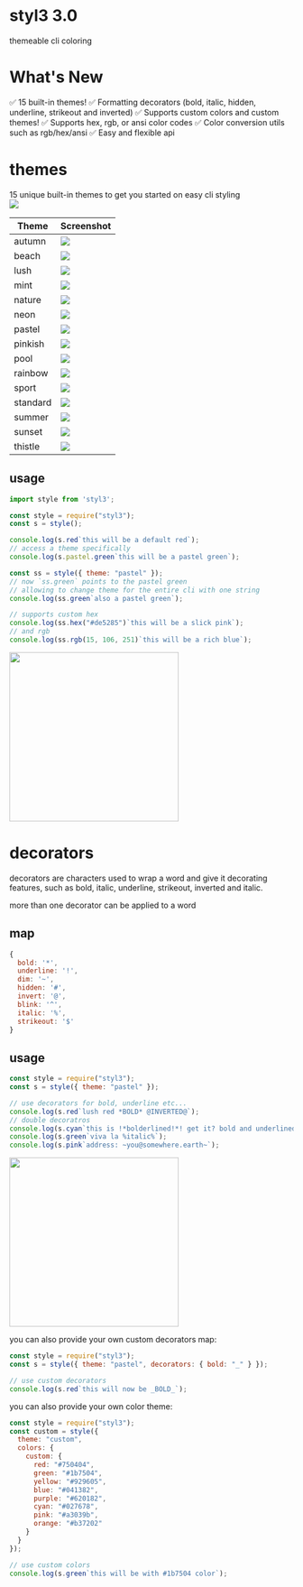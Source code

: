 # styl3 3.0

themeable cli coloring

# What's New

✅ 15 built-in themes!
✅ Formatting decorators (bold, italic, hidden, underline, strikeout and inverted)
✅ Supports custom colors and custom themes!
✅ Supports hex, rgb, or ansi color codes
✅ Color conversion utils such as rgb/hex/ansi
✅ Easy and flexible api

# themes

15 unique built-in themes to get you started on easy cli styling  
[![](https://img.shields.io/static/v1?label=created%20with%20shellfie&message=📸&color=pink)](https://github.com/tool3/shellfie)

| Theme    | Screenshot                           |
| -------- | ------------------------------------ |
| autumn   | ![](./shellfies/themes/autumn.png)   |
| beach    | ![](./shellfies/themes/beach.png)    |
| lush     | ![](./shellfies/themes/lush.png)     |
| mint     | ![](./shellfies/themes/mint.png)     |
| nature   | ![](./shellfies/themes/nature.png)   |
| neon     | ![](./shellfies/themes/neon.png)     |
| pastel   | ![](./shellfies/themes/pastel.png)   |
| pinkish  | ![](./shellfies/themes/pinkish.png)  |
| pool     | ![](./shellfies/themes/pool.png)     |
| rainbow  | ![](./shellfies/themes/rainbow.png)  |
| sport    | ![](./shellfies/themes/sport.png)    |
| standard | ![](./shellfies/themes/standard.png) |
| summer   | ![](./shellfies/themes/summer.png)   |
| sunset   | ![](./shellfies/themes/sunset.png)   |
| thistle  | ![](./shellfies/themes/thistle.png)  |

## usage

```typescript
import style from 'styl3';


```


```javascript
const style = require("styl3");
const s = style();

console.log(s.red`this will be a default red`);
// access a theme specifically
console.log(s.pastel.green`this will be a pastel green`);

const ss = style({ theme: "pastel" });
// now `ss.green` points to the pastel green
// allowing to change theme for the entire cli with one string
console.log(ss.green`also a pastel green`);

// supports custom hex
console.log(ss.hex("#de5285")`this will be a slick pink`);
// and rgb
console.log(ss.rgb(15, 106, 251)`this will be a rich blue`);
```

<img src="./shellfies/themes.png" width="300" height="300" />

# decorators

decorators are characters used to wrap a word and give it decorating features,
such as bold, italic, underline, strikeout, inverted and italic.

more than one decorator can be applied to a word

## map

```javascript
{
  bold: '*',
  underline: '!',
  dim: '~',
  hidden: '#',
  invert: '@',
  blink: '^',
  italic: '%',
  strikeout: '$'
}
```

## usage

```javascript
const style = require("styl3");
const s = style({ theme: "pastel" });

// use decorators for bold, underline etc...
console.log(s.red`lush red *BOLD* @INVERTED@`);
// double decoratros
console.log(s.cyan`this is !*bolderlined!*! get it? bold and underlined...😏`);
console.log(s.green`viva la %italic%`);
console.log(s.pink`address: ~you@somewhere.earth~`);
```

<img src="./shellfies/decorators.png" width="300" height="300" />

you can also provide your own custom decorators map:

```javascript
const style = require("styl3");
const s = style({ theme: "pastel", decorators: { bold: "_" } });

// use custom decorators
console.log(s.red`this will now be _BOLD_`);
```

you can also provide your own color theme:

```javascript
const style = require("styl3");
const custom = style({
  theme: "custom",
  colors: {
    custom: {
      red: "#750404",
      green: "#1b7504",
      yellow: "#929605",
      blue: "#041382",
      purple: "#620182",
      cyan: "#027678",
      pink: "#a3039b",
      orange: "#b37202"
    }
  }
});

// use custom colors
console.log(s.green`this will be with #1b7504 color`);
```

